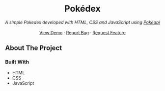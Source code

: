 <!-- Improved compatibility of back to top link: See: https://github.com/othneildrew/Best-README-Template/pull/73 -->
<a name="readme-top"></a>

<br />
<div align="center">
  <h1 align="center">Pokédex</h1>

  <p align="center">
    <em>A simple Pokedex developed with HTML, CSS and JavaScript using <a href="https://pokeapi.co">Pokeapi</a></em>
    <br />
    <br />
    <a href="https://github.com/piyushtiwari14/pokedex">View Demo</a>
    ·
    <a href="https://github.com/piyushtiwari14/pokedex">Report Bug</a>
    ·
    <a href="https://github.com/piyushtiwari14/pokedex">Request Feature</a>
  </p>
</div>

<!-- ABOUT THE PROJECT -->
## About The Project




### Built With

* HTML
* CSS
* JavaScript



